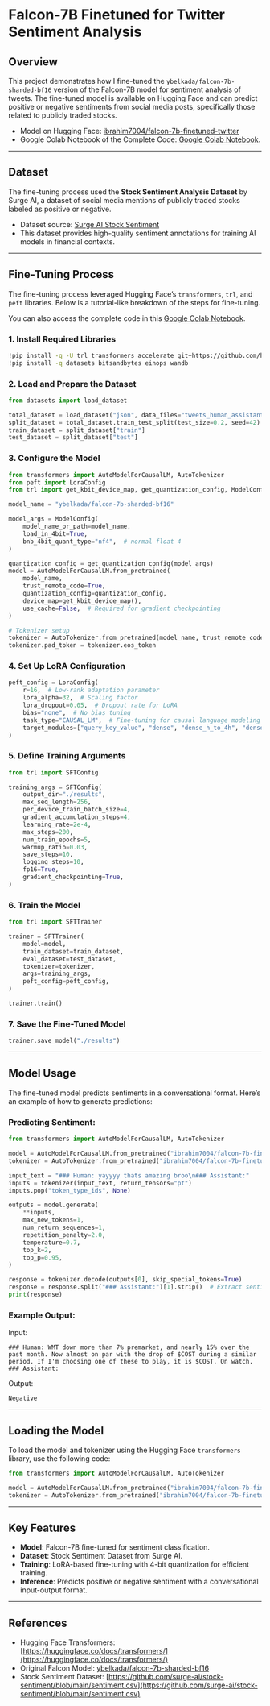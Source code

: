# Falcon-7B Finetuned for Twitter Sentiment Analysis

## Overview

This project demonstrates how I fine-tuned the `ybelkada/falcon-7b-sharded-bf16` version of the Falcon-7B model for sentiment analysis of tweets. The fine-tuned model is available on Hugging Face and can predict positive or negative sentiments from social media posts, specifically those related to publicly traded stocks.

- Model on Hugging Face: [ibrahim7004/falcon-7b-finetuned-twitter](https://huggingface.co/ibrahim7004/falcon-7b-finetuned-twitter)
- Google Colab Notebook of the Complete Code: [Google Colab Notebook](https://colab.research.google.com/drive/1-5FMvszfBQiqlcKBYqssMLNsVIh0C4tw?usp=sharing).

---

## Dataset

The fine-tuning process used the **Stock Sentiment Analysis Dataset** by Surge AI, a dataset of social media mentions of publicly traded stocks labeled as positive or negative.

- Dataset source: [Surge AI Stock Sentiment](https://github.com/surge-ai/stock-sentiment/blob/main/sentiment.csv)
- This dataset provides high-quality sentiment annotations for training AI models in financial contexts.

---

## Fine-Tuning Process

The fine-tuning process leveraged Hugging Face’s `transformers`, `trl`, and `peft` libraries. Below is a tutorial-like breakdown of the steps for fine-tuning.

You can also access the complete code in this [Google Colab Notebook](https://colab.research.google.com/drive/1-5FMvszfBQiqlcKBYqssMLNsVIh0C4tw?usp=sharing).

### 1. Install Required Libraries
```bash
!pip install -q -U trl transformers accelerate git+https://github.com/huggingface/peft.git
!pip install -q datasets bitsandbytes einops wandb
```

### 2. Load and Prepare the Dataset
```python
from datasets import load_dataset

total_dataset = load_dataset("json", data_files="tweets_human_assistant_fixed.json")["train"]
split_dataset = total_dataset.train_test_split(test_size=0.2, seed=42)
train_dataset = split_dataset["train"]
test_dataset = split_dataset["test"]
```

### 3. Configure the Model
```python
from transformers import AutoModelForCausalLM, AutoTokenizer
from peft import LoraConfig
from trl import get_kbit_device_map, get_quantization_config, ModelConfig

model_name = "ybelkada/falcon-7b-sharded-bf16"

model_args = ModelConfig(
    model_name_or_path=model_name,
    load_in_4bit=True,
    bnb_4bit_quant_type="nf4",  # normal float 4
)

quantization_config = get_quantization_config(model_args)
model = AutoModelForCausalLM.from_pretrained(
    model_name,
    trust_remote_code=True,
    quantization_config=quantization_config,
    device_map=get_kbit_device_map(),
    use_cache=False,  # Required for gradient checkpointing
)

# Tokenizer setup
tokenizer = AutoTokenizer.from_pretrained(model_name, trust_remote_code=True)
tokenizer.pad_token = tokenizer.eos_token
```

### 4. Set Up LoRA Configuration
```python
peft_config = LoraConfig(
    r=16,  # Low-rank adaptation parameter
    lora_alpha=32,  # Scaling factor
    lora_dropout=0.05,  # Dropout rate for LoRA
    bias="none",  # No bias tuning
    task_type="CAUSAL_LM",  # Fine-tuning for causal language modeling
    target_modules=["query_key_value", "dense", "dense_h_to_4h", "dense_4h_to_h"],  # Target Falcon layers
)
```

### 5. Define Training Arguments
```python
from trl import SFTConfig

training_args = SFTConfig(
    output_dir="./results",
    max_seq_length=256,
    per_device_train_batch_size=4,
    gradient_accumulation_steps=4,
    learning_rate=2e-4,
    max_steps=200,
    num_train_epochs=5,
    warmup_ratio=0.03,
    save_steps=10,
    logging_steps=10,
    fp16=True,
    gradient_checkpointing=True,
)
```

### 6. Train the Model
```python
from trl import SFTTrainer

trainer = SFTTrainer(
    model=model,
    train_dataset=train_dataset,
    eval_dataset=test_dataset,
    tokenizer=tokenizer,
    args=training_args,
    peft_config=peft_config,
)

trainer.train()
```

### 7. Save the Fine-Tuned Model
```python
trainer.save_model("./results")
```

---

## Model Usage

The fine-tuned model predicts sentiments in a conversational format. Here’s an example of how to generate predictions:

### Predicting Sentiment:
```python
from transformers import AutoModelForCausalLM, AutoTokenizer

model = AutoModelForCausalLM.from_pretrained("ibrahim7004/falcon-7b-finetuned-twitter", trust_remote_code=True)
tokenizer = AutoTokenizer.from_pretrained("ibrahim7004/falcon-7b-finetuned-twitter", trust_remote_code=True)

input_text = "### Human: yayyyy thats amazing broo\n### Assistant:"
inputs = tokenizer(input_text, return_tensors="pt")
inputs.pop("token_type_ids", None)

outputs = model.generate(
    **inputs,
    max_new_tokens=1,
    num_return_sequences=1,
    repetition_penalty=2.0,
    temperature=0.7,
    top_k=2,
    top_p=0.95,
)

response = tokenizer.decode(outputs[0], skip_special_tokens=True)
response = response.split("### Assistant:")[1].strip()  # Extract sentiment
print(response)
```

### Example Output:
Input:
```
### Human: WMT down more than 7% premarket, and nearly 15% over the past month. Now almost on par with the drop of $COST during a similar period. If I'm choosing one of these to play, it is $COST. On watch.
### Assistant:
```
Output:
```
Negative
```

---

## Loading the Model

To load the model and tokenizer using the Hugging Face `transformers` library, use the following code:

```python
from transformers import AutoModelForCausalLM, AutoTokenizer

model = AutoModelForCausalLM.from_pretrained("ibrahim7004/falcon-7b-finetuned-twitter", trust_remote_code=True)
tokenizer = AutoTokenizer.from_pretrained("ibrahim7004/falcon-7b-finetuned-twitter", trust_remote_code=True)
```

---

## Key Features
- **Model**: Falcon-7B fine-tuned for sentiment classification.
- **Dataset**: Stock Sentiment Dataset from Surge AI.
- **Training**: LoRA-based fine-tuning with 4-bit quantization for efficient training.
- **Inference**: Predicts positive or negative sentiment with a conversational input-output format.

---

## References
- Hugging Face Transformers: [https://huggingface.co/docs/transformers/](https://huggingface.co/docs/transformers/)
- Original Falcon Model: [ybelkada/falcon-7b-sharded-bf16](https://huggingface.co/ybelkada/falcon-7b-sharded-bf16)
- Stock Sentiment Dataset: [https://github.com/surge-ai/stock-sentiment/blob/main/sentiment.csv](https://github.com/surge-ai/stock-sentiment/blob/main/sentiment.csv)

